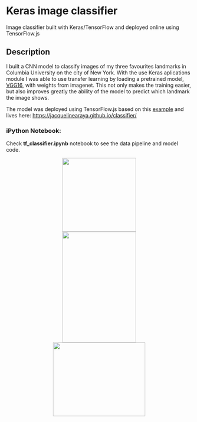 # Keras image classifier

Image classifier built with Keras/TensorFlow and deployed online using TensorFlow.js

## Description

I built a CNN model to classify images of my three favourites landmarks in Columbia University on the city of New York. With the use Keras aplications module I was 
able to use transfer learning by loading a pretrained model, [VGG16](https://neurohive.io/en/popular-networks/vgg16/), with weights from imagenet. This not only makes the training easier, but also improves greatly the
ability of the model to predict which landmark the image shows.

The model was deployed using TensorFlow.js based on this [example](https://github.com/tensorflow/tfjs-examples/tree/master/mobilenet) and lives here: https://jacquelinearaya.github.io/classifier/

### iPython Notebook:

Check **tf_classifier.ipynb** notebook to see the data pipeline and model code.

<div class="row" align="middle">
  <div class="column">
    <img src="https://github.com/jacquelinearaya/jacquelinearaya.github.io/blob/master/classifier/lion.jpg" width="200" height="200"/></img>
  </div>
  <div class="column">
    <img src="https://github.com/jacquelinearaya/jacquelinearaya.github.io/blob/master/classifier/almamater.jpg" width="200" height="300" /></img> 
  </div>
  <div class="column" >
    <img src="https://github.com/jacquelinearaya/jacquelinearaya.github.io/blob/master/classifier/curl.jpg" width="250" height="200"/></img>
  </div>
</div>
